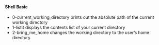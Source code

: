 #### Shell Basic

- 0-current_working_directory prints out the absolute path of the current working directory
- 1-listit displays the contents list of your current directory
- 2-bring_me_home changes the working directory to the user’s home directory.
